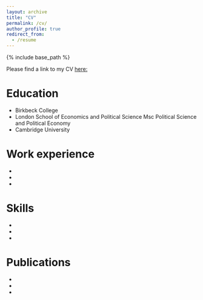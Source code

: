 ```yaml
---
layout: archive
title: "CV"
permalink: /cv/
author_profile: true
redirect_from:
  - /resume
---
```


{% include base_path %}

Please find a link to my CV [here:](https://samuelwatling.github.io/cv/)

Education
====== 

* Birkbeck College
* London School of Economics and Political Science
  Msc Political Science and Political Economy
* Cambridge University

Work experience
====== 

* 
*
*
  
Skills
====== 

* 
* 
*

Publications
======

* 
* 
*
  

